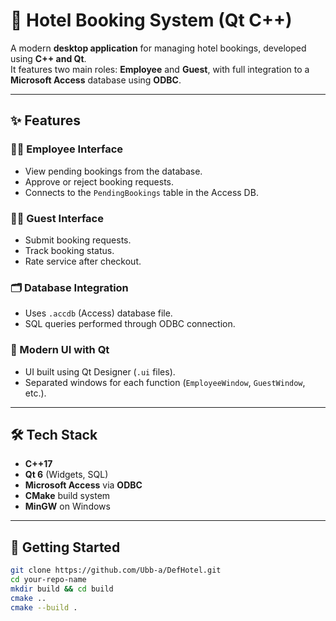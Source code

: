 # 🏨 Hotel Booking System (Qt C++)

A modern **desktop application** for managing hotel bookings, developed using **C++ and Qt**.  
It features two main roles: **Employee** and **Guest**, with full integration to a **Microsoft Access** database using **ODBC**.

---

## ✨ Features

### 👨‍💼 Employee Interface
- View pending bookings from the database.
- Approve or reject booking requests.
- Connects to the `PendingBookings` table in the Access DB.

### 🙋‍♂️ Guest Interface
- Submit booking requests.
- Track booking status.
- Rate service after checkout.

### 🗂️ Database Integration
- Uses `.accdb` (Access) database file.
- SQL queries performed through ODBC connection.

### 🎨 Modern UI with Qt
- UI built using Qt Designer (`.ui` files).
- Separated windows for each function (`EmployeeWindow`, `GuestWindow`, etc.).

---

## 🛠️ Tech Stack

- **C++17**
- **Qt 6** (Widgets, SQL)
- **Microsoft Access** via **ODBC**
- **CMake** build system
- **MinGW** on Windows

---

## 🚀 Getting Started

```bash
git clone https://github.com/Ubb-a/DefHotel.git
cd your-repo-name
mkdir build && cd build
cmake ..
cmake --build .
